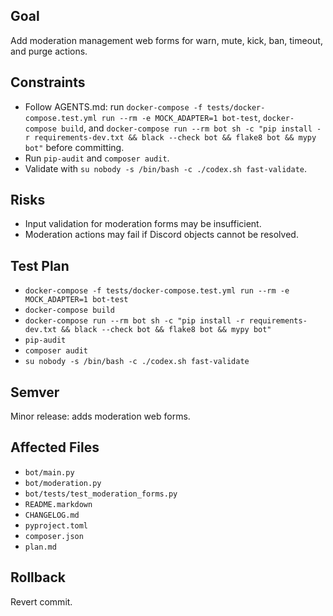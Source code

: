 ## Goal
Add moderation management web forms for warn, mute, kick, ban, timeout, and purge actions.

## Constraints
- Follow AGENTS.md: run `docker-compose -f tests/docker-compose.test.yml run --rm -e MOCK_ADAPTER=1 bot-test`, `docker-compose build`, and `docker-compose run --rm bot sh -c "pip install -r requirements-dev.txt && black --check bot && flake8 bot && mypy bot"` before committing.
- Run `pip-audit` and `composer audit`.
- Validate with `su nobody -s /bin/bash -c ./codex.sh fast-validate`.

## Risks
- Input validation for moderation forms may be insufficient.
- Moderation actions may fail if Discord objects cannot be resolved.

## Test Plan
- `docker-compose -f tests/docker-compose.test.yml run --rm -e MOCK_ADAPTER=1 bot-test`
- `docker-compose build`
- `docker-compose run --rm bot sh -c "pip install -r requirements-dev.txt && black --check bot && flake8 bot && mypy bot"`
- `pip-audit`
- `composer audit`
- `su nobody -s /bin/bash -c ./codex.sh fast-validate`

## Semver
Minor release: adds moderation web forms.

## Affected Files
- `bot/main.py`
- `bot/moderation.py`
- `bot/tests/test_moderation_forms.py`
- `README.markdown`
- `CHANGELOG.md`
- `pyproject.toml`
- `composer.json`
- `plan.md`

## Rollback
Revert commit.
